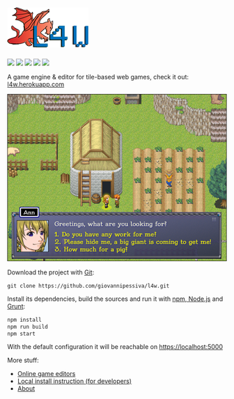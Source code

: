 # ![L4W](/style/logo/L4W%20logo%201.png?raw=true "L4W logo by @nancu")
[![](https://travis-ci.org/giovannipessiva/l4w.svg?branch=master)](https://travis-ci.org/giovannipessiva/l4w)
[![](https://heroku-badge.herokuapp.com/?app=l4w)](https://l4w.herokuapp.com/)
[![](https://badge.fury.io/gh/giovannipessiva%2Fl4w.svg)](https://badge.fury.io/for/gh/giovannipessiva/l4w)
[![](https://david-dm.org/giovannipessiva/l4w.svg)](https://david-dm.org/giovannipessiva/l4w)
[![](https://david-dm.org/giovannipessiva/l4w/dev-status.svg)](https://david-dm.org/giovannipessiva/l4w?type=dev)

A game engine & editor for tile-based web games, check it out: [l4w.herokuapp.com](https://l4w.herokuapp.com)

![Preview](/style/logo/preview.png?raw=true "L4W preview")

Download the project with [Git](https://git-scm.com/downloads):

    git clone https://github.com/giovannipessiva/l4w.git

Install its dependencies, build the sources and run it with [npm, Node.js](https://nodejs.org/it/download/) and [Grunt](https://gruntjs.com/getting-started#installing-the-cli):

    npm install
    npm run build
    npm start

With the default configuration it will be reachable on [https://localhost:5000](https://localhost:5000)

More stuff:
* [Online game editors](https://l4w.herokuapp.com/edit)
* [Local install instruction (for developers)](https://github.com/giovannipessiva/l4w/wiki/Local-install)
* [About](https://rpt.altervista.org/blog/l4w-for-real/)
